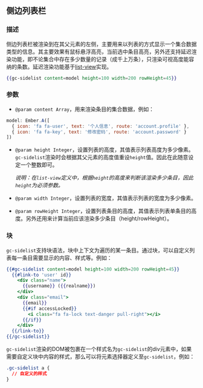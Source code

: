 ## 侧边列表栏

### 描述

侧边列表栏被渲染到在其父元素的左侧，主要用来以列表的方式显示一个集合数据类型的信息。其主要效果有鼠标悬浮高亮，当前选中条目高亮，另外还支持延迟渲染功能，即不论集合中存在多少数量的记录（成千上万条），只渲染可视高度能容纳的条数。延迟渲染功能基于[list-view](http://emberjs.com/list-view)实现。

```handlebars
{{gc-sidelist content=model height=100 width=200 rowHeight=45}}
```

### 参数

* `@param content Array`，用来渲染条目的集合数据，例如：

```javascript
model: Ember.A([
  { icon: 'fa fa-user', text: '个人信息', route: 'account.profile' },
  { icon: 'fa fa-key', text: '修改密码', route: 'account.password' }
])
```

* `@param height Integer`，设置列表的高度，其值表示列表高度为多少像素。`gc-sidelist`渲染时会根据其父元素的高度值重设`height`值。因此在此随意设定一个整数即可。

    *说明：在`list-view`定义中，根据`height`的高度来判断该渲染多少条目，因此`height`为必须参数。*

* `@param width Integer`，设置列表的宽度，其值表示列表的宽度为多少像素。
* `@param rowHeight Integer`，设置列表条目的高度，其值表示列表单条目的高度。另外还用来计算当前应该渲染多少条目（height/rowHeight）。

### 块

`gc-sidelist`支持块语法，块中上下文为遍历的某一条目。通过块，可以自定义列表每一条目需要显示的内容、样式等。例如：

```handlebars
{{#gc-sidelist content=model height=100 width=200 rowHeight=45}}
  {{#link-to 'user' id}}
    <div class="name">
      {{username}} ({{realname}})
    </div>
    <div class="email">
      {{email}}
      {{#if accessLocked}}
        <i class="fa fa-lock text-danger pull-right"></i>
      {{/if}}
    </div>
  {{/link-to}}
{{/gc-sidelist}}
```

`gc-sidelist`渲染的DOM被包裹在一个样式名为`gc-sidelist`的div元素中，如果需要自定义块中内容的样式，那么可以将元素选择器定义至`gc-sidelist`，例如：

```css
.gc-sidelist a {
  // 自定义的样式
}
```
